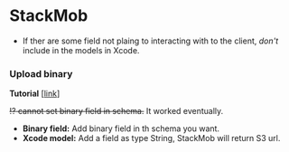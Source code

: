 StackMob
===========

* If ther are some field not plaing to interacting with to the client, *don't* include in the models in Xcode.

### Upload binary
**Tutorial** [[link](https://developer.stackmob.com/ios-sdk/upload-files-to-s3-tutorial)]

~~:interrobang: cannot set binary field in schema.~~ It worked eventually.

* **Binary field:** Add binary field in th schema you want.
* **Xcode model:** Add a field as type String, StackMob will return S3 url.
